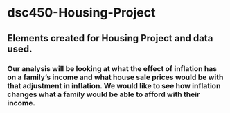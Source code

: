 # dsc450-Housing-Project

##  Elements created for Housing Project and data used.
### Our analysis will be looking at what the effect of inflation has on a family’s income and what house sale prices would be with that adjustment in inflation. We would like to see how inflation changes what a family would be able to afford with their income.
